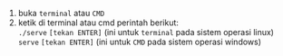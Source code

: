 1. buka `terminal` atau `CMD`
2. ketik di terminal atau cmd perintah berikut:
   <br>`./serve` `[tekan ENTER]` (ini untuk `terminal` pada sistem operasi linux)
   <br>`serve` `[tekan ENTER]` (ini untuk `CMD` pada sistem operasi windows)
